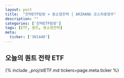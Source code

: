 ```yaml
---
layout: post
title:  "전략ETF탐방 × 중소형전략 │ ARIRANG 코스피중형주"
description: ""
categories: ['전략ETF탐방']
tags: [ETF, 퀀트, 중소형전략]
meta:
  ticker: ['301440']
---
```


## 오늘의 퀀트 전략 ETF

{% include _proj/stETF.md tickers=page.meta.ticker %}